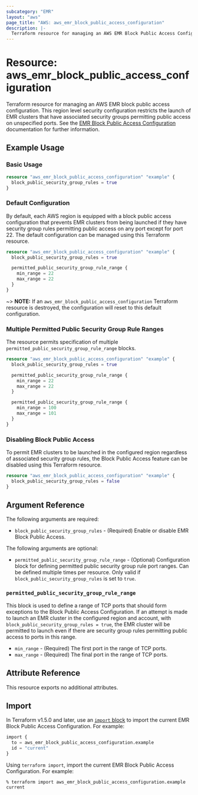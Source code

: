 ```yaml
---
subcategory: "EMR"
layout: "aws"
page_title: "AWS: aws_emr_block_public_access_configuration"
description: |-
  Terraform resource for managing an AWS EMR Block Public Access Configuration.
---
```


# Resource: aws_emr_block_public_access_configuration

Terraform resource for managing an AWS EMR block public access configuration. This region level security configuration restricts the launch of EMR clusters that have associated security groups permitting public access on unspecified ports. See the [EMR Block Public Access Configuration](https://docs.aws.amazon.com/emr/latest/ManagementGuide/emr-block-public-access.html) documentation for further information.

## Example Usage

### Basic Usage

```terraform
resource "aws_emr_block_public_access_configuration" "example" {
  block_public_security_group_rules = true
}
```

### Default Configuration

By default, each AWS region is equipped with a block public access configuration that prevents EMR clusters from being launched if they have security group rules permitting public access on any port except for port 22. The default configuration can be managed using this Terraform resource.

```terraform
resource "aws_emr_block_public_access_configuration" "example" {
  block_public_security_group_rules = true

  permitted_public_security_group_rule_range {
    min_range = 22
    max_range = 22
  }
}
```

~> **NOTE:** If an `aws_emr_block_public_access_configuration` Terraform resource is destroyed, the configuration will reset to this default configuration.

### Multiple Permitted Public Security Group Rule Ranges

The resource permits specification of multiple `permitted_public_security_group_rule_range` blocks.

```terraform
resource "aws_emr_block_public_access_configuration" "example" {
  block_public_security_group_rules = true

  permitted_public_security_group_rule_range {
    min_range = 22
    max_range = 22
  }

  permitted_public_security_group_rule_range {
    min_range = 100
    max_range = 101
  }
}
```

### Disabling Block Public Access

To permit EMR clusters to be launched in the configured region regardless of associated security group rules, the Block Public Access feature can be disabled using this Terraform resource.

```terraform
resource "aws_emr_block_public_access_configuration" "example" {
  block_public_security_group_rules = false
}
```

## Argument Reference

The following arguments are required:

* `block_public_security_group_rules` - (Required) Enable or disable EMR Block Public Access.

The following arguments are optional:

* `permitted_public_security_group_rule_range` - (Optional) Configuration block for defining permitted public security group rule port ranges. Can be defined multiple times per resource. Only valid if `block_public_security_group_rules` is set to `true`.

### `permitted_public_security_group_rule_range`

This block is used to define a range of TCP ports that should form exceptions to the Block Public Access Configuration. If an attempt is made to launch an EMR cluster in the configured region and account, with `block_public_security_group_rules = true`, the EMR cluster will be permitted to launch even if there are security group rules permitting public access to ports in this range.

* `min_range` - (Required) The first port in the range of TCP ports.
* `max_range` - (Required) The final port in the range of TCP ports.

## Attribute Reference

This resource exports no additional attributes.

## Import

In Terraform v1.5.0 and later, use an [`import` block](https://developer.hashicorp.com/terraform/language/import) to import the current EMR Block Public Access Configuration. For example:

```terraform
import {
  to = aws_emr_block_public_access_configuration.example
  id = "current"
}
```

Using `terraform import`, import the current EMR Block Public Access Configuration. For example:

```console
% terraform import aws_emr_block_public_access_configuration.example current
```

